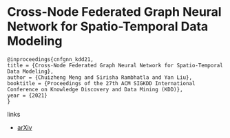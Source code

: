 # Cross-Node Federated Graph Neural Network for Spatio-Temporal Data Modeling

```
@inproceedings{cnfgnn_kdd21,
title = {Cross-Node Federated Graph Neural Network for Spatio-Temporal Data Modeling},
author = {Chuizheng Meng and Sirisha Rambhatla and Yan Liu},
booktitle = {Proceedings of the 27th ACM SIGKDD International Conference on Knowledge Discovery and Data Mining (KDD)},
year = {2021}
}
```

links
- [arXiv](https://arxiv.org/abs/2106.05223)
